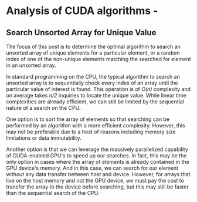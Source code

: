 # Analysis of CUDA algorithms - 
## Search Unsorted Array for Unique Value

The focus of this post is to determine the optimal algorithm to search an unsorted array of unique elements for a particular element, or a random index of one of the non-unique elements matching the searched for element in an unsorted array. 

In standard programming on the CPU, the typical algorithm to search an unsorted array is to sequentially check every index of an array until the particular value of interest is found. This operation is of _O(n)_ complexity and on average takes _n/2_ inquiries to locate the unique value. While linear time complexities are already efficient, we can still be limited by the sequential nature of a search on the CPU. 

One option is to sort the array of elements so that searching can be performed by an algorithm with a more efficient complexity. However, this may not be preferable due to a host of reasons including memory size limitations or data immutability.

Another option is that we can leverage the massively parallelized capability of CUDA-enabled GPU's to speed up our searches. In fact, this may be the only option in cases where the array of elements is already contained in the GPU device's memory. And in this case, we can search for our element without any data transfer between host and device. However, for arrays that live on the host memory and not the GPU device, we must pay the cost to transfer the array to the device before searching, but this may still be faster than the sequential search of the CPU.








